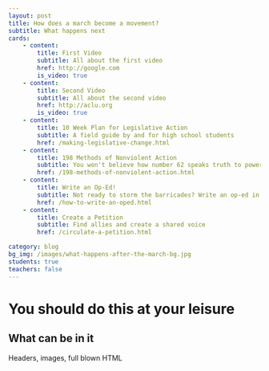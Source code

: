```yaml
---
layout: post
title: How does a march become a movement?
subtitle: What happens next
cards:
    - content:
        title: First Video
        subtitle: All about the first video
        href: http://google.com
        is_video: true
    - content:
        title: Second Video
        subtitle: All about the second video
        href: http://aclu.org
        is_video: true
    - content:
        title: 10 Week Plan for Legislative Action
        subtitle: A field guide by and for high school students
        href: /making-legislative-change.html
    - content:
        title: 198 Methods of Nonviolent Action
        subtitle: You won't believe how number 62 speaks truth to power
        href: /198-methods-of-nonviolent-action.html
    - content:
        title: Write an Op-Ed!
        subtitle: Not ready to storm the barricades? Write an op-ed in your local newspaper.
        href: /how-to-write-an-oped.html   
    - content:
        title: Create a Petition
        subtitle: Find allies and create a shared voice
        href: /circulate-a-petition.html  

category: blog
bg_img: /images/what-happens-after-the-march-bg.jpg
students: true
teachers: false
---
```


You should do this at your leisure
==================================

## What can be in it

Headers, images, full blown HTML
